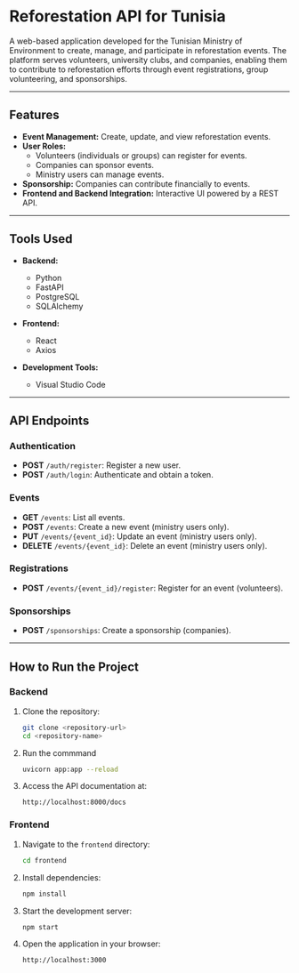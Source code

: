 # Reforestation API for Tunisia

A web-based application developed for the Tunisian Ministry of Environment to create, manage, and participate in reforestation events. The platform serves volunteers, university clubs, and companies, enabling them to contribute to reforestation efforts through event registrations, group volunteering, and sponsorships.

---

## Features

- **Event Management:** Create, update, and view reforestation events.
- **User Roles:** 
  - Volunteers (individuals or groups) can register for events.
  - Companies can sponsor events.
  - Ministry users can manage events.
- **Sponsorship:** Companies can contribute financially to events.
- **Frontend and Backend Integration:** Interactive UI powered by a REST API.

---

## Tools Used

- **Backend:**
  - Python
  - FastAPI
  - PostgreSQL
  - SQLAlchemy

- **Frontend:**
  - React
  - Axios

- **Development Tools:**
  - Visual Studio Code

---

## API Endpoints

### **Authentication**
- **POST** `/auth/register`: Register a new user.
- **POST** `/auth/login`: Authenticate and obtain a token.

### **Events**
- **GET** `/events`: List all events.
- **POST** `/events`: Create a new event (ministry users only).
- **PUT** `/events/{event_id}`: Update an event (ministry users only).
- **DELETE** `/events/{event_id}`: Delete an event (ministry users only).

### **Registrations**
- **POST** `/events/{event_id}/register`: Register for an event (volunteers).

### **Sponsorships**
- **POST** `/sponsorships`: Create a sponsorship (companies).

---

## How to Run the Project

### **Backend**

1. Clone the repository:
   ```bash
   git clone <repository-url>
   cd <repository-name>
   ```

2. Run the commmand
   ```bash
   uvicorn app:app --reload   
   ```
3. Access the API documentation at:
   ```
   http://localhost:8000/docs
   ```

### **Frontend**

1. Navigate to the `frontend` directory:
   ```bash
   cd frontend
   ```

2. Install dependencies:
   ```bash
   npm install
   ```

3. Start the development server:
   ```bash
   npm start
   ```

4. Open the application in your browser:
   ```
   http://localhost:3000
   ```
